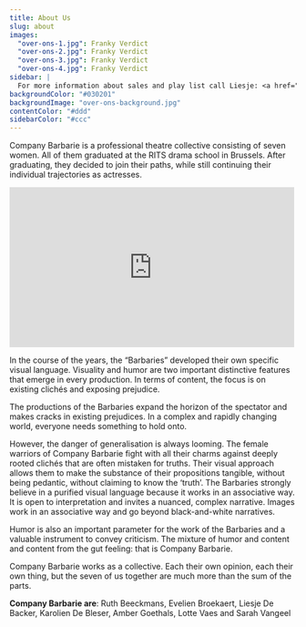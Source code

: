 ```yaml
---
title: About Us
slug: about
images:
  "over-ons-1.jpg": Franky Verdict
  "over-ons-2.jpg": Franky Verdict
  "over-ons-3.jpg": Franky Verdict
  "over-ons-4.jpg": Franky Verdict
sidebar: |
  For more information about sales and play list call Liesje: <a href="tel:+32486903916">+32&nbsp;486&nbsp;90&nbsp;39 16</a> or contact Thassos directly: <a href="tel:+3232350490">+32&nbsp;3&nbsp;235&nbsp;04&nbsp;90</a>.
backgroundColor: "#030201"
backgroundImage: "over-ons-background.jpg"
contentColor: "#ddd"
sidebarColor: "#ccc"
---
```

Company Barbarie is a professional theatre collective consisting of seven women. All of them graduated at the RITS drama school in Brussels. After graduating, they decided to join their paths, while still continuing their individual trajectories as actresses.

<iframe src="https://player.vimeo.com/video/292324878?title=0&byline=0&portrait=0" width="500" height="281" frameborder="0" webkitallowfullscreen mozallowfullscreen allowfullscreen></iframe>

In the course of the years, the “Barbaries” developed their own specific visual language. Visuality and humor are two important distinctive features that emerge in every production. In terms of content, the focus is on existing clichés and exposing prejudice.

The productions of the Barbaries expand the horizon of the spectator and makes cracks in existing prejudices. In a complex and rapidly changing world, everyone needs something to hold onto.

However, the danger of generalisation is always looming. The female warriors of Company Barbarie fight with all their charms against deeply rooted clichés that are often mistaken for truths. Their visual approach allows them to make the substance of their propositions tangible, without being pedantic, without claiming to know the ‘truth’. The Barbaries strongly believe in a purified visual language because it works in an associative way. It is open to interpretation and invites a nuanced, complex narrative. Images work in an associative way and go beyond black-and-white narratives.

Humor is also an important parameter for the work of the Barbaries and a valuable instrument to convey criticism. The mixture of humor and content and content from the gut feeling: that is Company Barbarie.

Company Barbarie works as a collective. Each their own opinion, each their own thing, but the seven of us together are much more than the sum of the parts.

**Company Barbarie are**: Ruth Beeckmans, Evelien Broekaert, Liesje De Backer, Karolien De Bleser, Amber Goethals, Lotte Vaes and Sarah Vangeel
